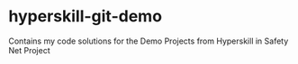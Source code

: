 # hyperskill-git-demo
Contains my code solutions for the Demo Projects from Hyperskill in Safety Net  Project
